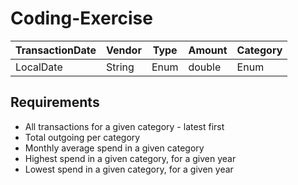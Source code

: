 # Coding-Exercise

| TransactionDate | Vendor | Type | Amount | Category |
|-----------------|--------|------|--------|----------|
| LocalDate       | String | Enum | double | Enum     |

## Requirements
- All transactions for a given category - latest first
- Total outgoing per category
- Monthly average spend in a given category
- Highest spend in a given category, for a given year
- Lowest spend in a given category, for a given year
